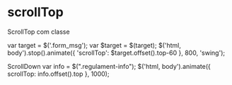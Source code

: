 # scrollTop
ScrollTop com classe


var target = $('.form_msg');
var $target = $(target);
$('html, body').stop().animate({
    'scrollTop': $target.offset().top-60
}, 800, 'swing');

ScrollDown
var info = $(".regulament-info");
$('html, body').animate({ scrollTop: info.offset().top }, 1000);
